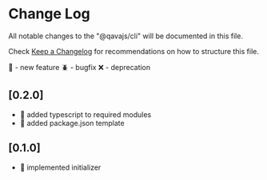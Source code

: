 # Change Log

All notable changes to the "@qavajs/cli" will be documented in this file.

Check [Keep a Changelog](http://keepachangelog.com/) for recommendations on how to structure this file.

:rocket: - new feature
:beetle: - bugfix
:x: - deprecation

## [0.2.0]
- :rocket: added typescript to required modules
- :rocket: added package.json template

## [0.1.0]
- :rocket: implemented initializer
